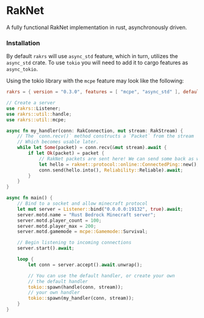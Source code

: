 # RakNet

A fully functional RakNet implementation in rust, asynchronously driven.

### Installation

By default `rakrs` will use `async_std` feature, which in turn, utilizes the `async_std` crate. To use `tokio` you will need to add it to cargo features as `async_tokio`.

Using the tokio library with the `mcpe` feature may look like the following:

```toml
rakrs = { version = "0.3.0", features = [ "mcpe", "async_std" ], default-features = false }
```

```rust
// Create a server
use rakrs::Listener;
use rakrs::util::handle;
use rakrs::util::mcpe;

async fn my_handler(conn: RakConnection, mut stream: RakStream) {
    // The `conn.recv()` method constructs a `Packet` from the stream
    // Which becomes usable later.
    while let Some(packet) = conn.recv(&mut stream).await {
        if let Ok(packet) = packet {
            // RakNet packets are sent here! We can send some back as well!
            let hello = raknet::protocol::online::ConnectedPing::new();
            conn.send(hello.into(), Reliability::Reliable).await;
        }
    }
}

async fn main() {
    // Bind to a socket and allow minecraft protocol
    let mut server = Listener::bind("0.0.0.0:19132", true).await;
    server.motd.name = "Rust Bedrock Minecraft server";
    server.motd.player_count = 100;
    server.motd.player_max = 200;
    server.motd.gamemode = mcpe::Gamemode::Survival;

    // Begin listening to incoming connections
    server.start().await;

    loop {
        let conn = server.accept().await.unwrap();

        // You can use the default handler, or create your own
        // the default handler
        tokio::spawn(handle(conn, stream));
        // your own handler
        tokio::spawn(my_handler(conn, stream));
    }
}
```